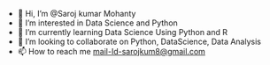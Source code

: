 - 👋 Hi, I’m @Saroj  kumar Mohanty
- 👀 I’m interested in Data Science and Python
- 🌱 I’m currently learning Data Science Using Python and R
- 💞️ I’m looking to collaborate on Python, DataScience, Data Analysis
- 📫 How to reach me mail-Id-sarojkum8@gmail.com

<!---
Sarojkumar08/Sarojkumar08 is a ✨ special ✨ repository because its `README.md` (this file) appears on your GitHub profile.
You can click the Preview link to take a look at your changes.
--->
